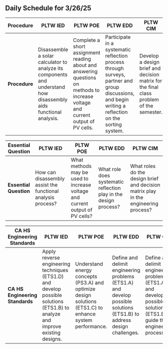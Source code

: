 ## Daily Schedule for 3/26/25

| **Procedure** | **PLTW IED** | **PLTW POE** | **PLTW EDD** | **PLTW CIM** |
|---------------|-------------|-------------|-------------|-------------|
| **Procedure** | Disassemble a solar calculator to analyze its components and understand how disassembly aids functional analysis. | Complete a short assignment reading about and answering questions on methods to increase voltage and current output of PV cells. | Participate in a systematic reflection process through surveys, partner and group discussions, and begin writing a reflection on the sorting system. | Develop a design brief and decision matrix for the final class problem of the semester. |

| **Essential Question** | **PLTW IED** | **PLTW POE** | **PLTW EDD** | **PLTW CIM** |
|------------------------|-------------|-------------|-------------|-------------|
| **Essential Question** | How can disassembly assist the functional analysis process? | What methods may be used to increase voltage and current output of PV cells? | What role does systematic reflection play in the design process? | What roles do the design brief and decision matrix play in the engineering process? |

| **CA HS Engineering Standards** | **PLTW IED** | **PLTW POE** | **PLTW EDD** | **PLTW CIM** |
|--------------------------------|-------------|-------------|-------------|-------------|
| **CA HS Engineering Standards** | Apply reverse engineering techniques (ETS1.D) and develop possible solutions (ETS1.B) to analyze and improve existing designs. | Understand energy concepts (PS3.A) and optimize design solutions (ETS1.C) to enhance system performance. | Define and delimit engineering problems (ETS1.A) and develop possible solutions (ETS1.B) to address design challenges. | Define and delimit engineering problems (ETS1.A) and develop possible solutions (ETS1.B) to guide the engineering process. |
